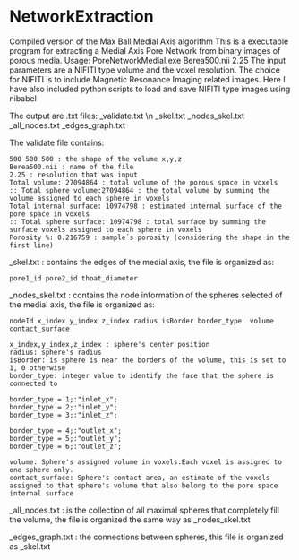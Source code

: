 # NetworkExtraction
Compiled version of the Max Ball Medial Axis algorithm
This is a executable program for extracting a Medial Axis Pore Network from binary images of porous media.
 Usage: PoreNetworkMedial.exe Berea500.nii 2.25 
 The input parameters are a NIFITI type volume and the voxel resolution. The choice for NIFITI is to include Magnetic Resonance Imaging related images. 
Here I have also included python scripts to load and save NIFITI type images using nibabel

The output are .txt files:
	_validate.txt \n
	_skel.txt
	_nodes_skel.txt
	_all_nodes.txt
	_edges_graph.txt

The validate file contains:

	500 500 500 : the shape of the volume x,y,z
	Berea500.nii : name of the file
	2.25 : resolution that was input
	Total volume: 27094864 : total volume of the porous space in voxels
	:: Total sphere volume:27094864 : the total volume by summing the volume assigned to each sphere in voxels
	Total internal surface: 10974798 : estimated internal surface of the pore space in voxels
	:: Total sphere surface: 10974798 : total surface by summing the surface voxels assigned to each sphere in voxels
	Porosity %: 0.216759 : sample´s porosity (considering the shape in the first line)




_skel.txt  : contains the edges of the medial axis, the file is organized as:

	pore1_id pore2_id thoat_diameter

_nodes_skel.txt : contains the node information of the spheres selected of the medial axis, the file is organized as:

	nodeId x_index y_index z_index radius isBorder border_type  volume contact_surface

	x_index,y_index,z_index : sphere's center position
	radius: sphere's radius
	isBorder: is sphere is near the borders of the volume, this is set to 1, 0 otherwise
	border_type: integer value to identify the face that the sphere is connected to

	border_type = 1;:"inlet_x";	
	border_type = 2;:"inlet_y";	
	border_type = 3;:"inlet_z";
	
	border_type = 4;:"outlet_x";
	border_type = 5;:"outlet_y";
	border_type = 6;:"outlet_z";
	
	volume: Sphere's assigned volume in voxels.Each voxel is assigned to one sphere only.
	contact_surface: Sphere's contact area, an estimate of the voxels assigned to that sphere's volume that also belong to the pore space internal surface 

_all_nodes.txt : is the collection of all maximal spheres that completely fill the volume, the file is organized the same way as _nodes_skel.txt

_edges_graph.txt : the connections between spheres, this file is organized as _skel.txt









